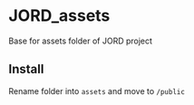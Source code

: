 # JORD_assets
Base for assets folder of JORD project

## Install
Rename folder into `assets` and move to `/public`